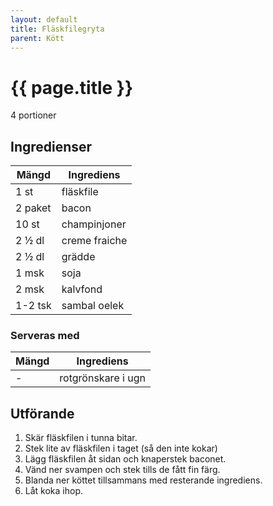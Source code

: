 ```yaml
---
layout: default
title: Fläskfilegryta
parent: Kött
---
```


# {{ page.title }}

4 portioner
## Ingredienser

Mängd|Ingrediens
------------ | -------------
1 st|fläskfile
2 paket|bacon
10 st|champinjoner
2 ½ dl|creme fraiche
2 ½ dl|grädde
1 msk|soja
2 msk|kalvfond
1-2 tsk|sambal oelek

### Serveras med

Mängd| Ingrediens
------------ | -------------
\-|rotgrönskare i ugn

## Utförande
1. Skär fläskfilen i tunna bitar.
2. Stek lite av fläskfilen i taget (så den inte kokar)
3. Lägg fläskfilen åt sidan och knaperstek baconet.
4. Vänd ner svampen och stek tills de fått fin färg.
5. Blanda ner köttet tillsammans med resterande ingrediens.
6. Låt koka ihop.
